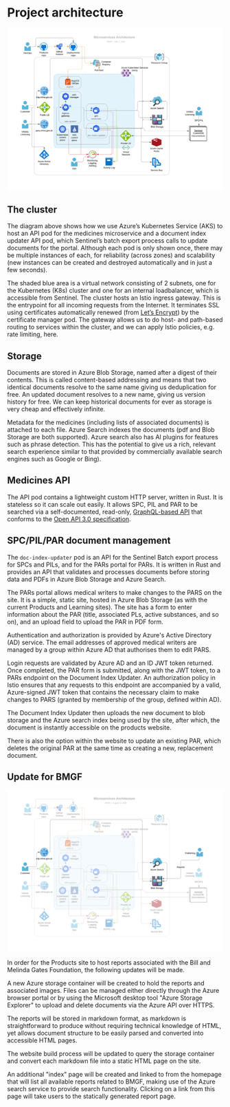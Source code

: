 # Project architecture

![](./architecture.svg)

## The cluster

The diagram above shows how we use Azure’s Kubernetes Service (AKS) to host an API pod for the medicines microservice and a document index updater API pod, which Sentinel’s batch export process calls to update documents for the portal. Although each pod is only shown once, there may be multiple instances of each, for reliability (across zones) and scalability (new instances can be created and destroyed automatically and in just a few seconds).

The shaded blue area is a virtual network consisting of 2 subnets, one for the Kubernetes (K8s) cluster and one for an internal loadbalancer, which is accessible from Sentinel. The cluster hosts an Istio ingress gateway. This is the entrypoint for all incoming requests from the Internet. It terminates SSL using certificates automatically renewed (from [Let’s Encrypt](https://letsencrypt.org/)) by the certificate manager pod. The gateway allows us to do host- and path-based routing to services within the cluster, and we can apply Istio policies, e.g. rate limiting, here.

## Storage

Documents are stored in Azure Blob Storage, named after a digest of their contents. This is called content-based addressing and means that two identical documents resolve to the same name giving us deduplication for free. An updated document resolves to a new name, giving us version history for free. We can keep historical documents for ever as storage is very cheap and effectively infinite.

Metadata for the medicines (including lists of associated documents) is attached to each file. Azure Search indexes the documents (pdf and Blob Storage are both supported). Azure search also has AI plugins for features such as phrase detection. This has the potential to give us a rich, relevant search experience similar to that provided by commercially available search engines such as Google or Bing).

## Medicines API

The API pod contains a lightweight custom HTTP server, written in Rust. It is stateless so it can scale out easily. It allows SPC, PIL and PAR to be searched via a self-documented, read-only, [GraphQL-based API](https://medicines.api.mhra.gov.uk/graphiql) that conforms to the [Open API 3.0 specification](https://github.com/OAI/OpenAPI-Specification/blob/master/versions/3.0.2.md).

## SPC/PIL/PAR document management

The `doc-index-updater` pod is an API for the Sentinel Batch export process for SPCs and PILs, and for the PARs portal for PARs. It is written in Rust and provides an API that validates and processes documents before storing data and PDFs in Azure Blob Storage and Azure Search.

The PARs portal allows medical writers to make changes to the PARS on the site. It is a simple, static site, hosted in Azure Blob Storage (as with the current Products and Learning sites). The site has a form to enter information about the PAR (title, associated PLs, active substances, and so on), and an upload field to upload the PAR in PDF form.

Authentication and authorization is provided by Azure's Active Directory (AD) service. The email addresses of approved medical writers are managed by a group within Azure AD that authorises them to edit PARS.

Login requests are validated by Azure AD and an ID JWT token returned. Once completed, the PAR form is submitted, along with the JWT token, to a PARs endpoint on the Document Index Updater. An authorization policy in Istio ensures that any requests to this endpoint are accompanied by a valid, Azure-signed JWT token that contains the necessary claim to make changes to PARS (granted by membership of the group, defined within AD).

The Document Index Updater then uploads the new document to blob storage and the Azure search index being used by the site, after which, the document is instantly accessible on the products website.

There is also the option within the website to update an existing PAR, which deletes the original PAR at the same time as creating a new, replacement document.

## Update for BMGF

![](./architecture_bmgf.svg)

In order for the Products site to host reports associated with the Bill and Melinda Gates Foundation, the following updates will be made.

A new Azure storage container will be created to hold the reports and associated images. Files can be managed either directly through the Azure browser portal or by using the Microsoft desktop tool "Azure Storage Explorer" to upload and delete documents via the Azure API over HTTPS.

The reports will be stored in markdown format, as markdown is straightforward to produce without requiring technical knowledge of HTML, yet allows document structure to be easily parsed and converted into accessible HTML pages.

The website build process will be updated to query the storage container and convert each markdown file into a static HTML page on the site.

An additional "index" page will be created and linked to from the homepage that will list all available reports related to BMGF, making use of the Azure search service to provide search functionality. Clicking on a link from this page will take users to the statically generated report page.

